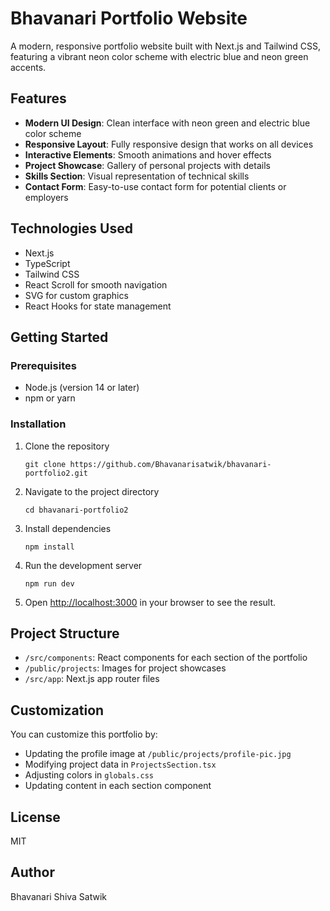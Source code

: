 # Bhavanari Portfolio Website

A modern, responsive portfolio website built with Next.js and Tailwind CSS, featuring a vibrant neon color scheme with electric blue and neon green accents.

## Features

- **Modern UI Design**: Clean interface with neon green and electric blue color scheme
- **Responsive Layout**: Fully responsive design that works on all devices
- **Interactive Elements**: Smooth animations and hover effects
- **Project Showcase**: Gallery of personal projects with details
- **Skills Section**: Visual representation of technical skills
- **Contact Form**: Easy-to-use contact form for potential clients or employers

## Technologies Used

- Next.js
- TypeScript
- Tailwind CSS
- React Scroll for smooth navigation
- SVG for custom graphics
- React Hooks for state management

## Getting Started

### Prerequisites

- Node.js (version 14 or later)
- npm or yarn

### Installation

1. Clone the repository
   ```
   git clone https://github.com/Bhavanarisatwik/bhavanari-portfolio2.git
   ```

2. Navigate to the project directory
   ```
   cd bhavanari-portfolio2
   ```

3. Install dependencies
   ```
   npm install
   ```

4. Run the development server
   ```
   npm run dev
   ```

5. Open [http://localhost:3000](http://localhost:3000) in your browser to see the result.

## Project Structure

- `/src/components`: React components for each section of the portfolio
- `/public/projects`: Images for project showcases
- `/src/app`: Next.js app router files

## Customization

You can customize this portfolio by:
- Updating the profile image at `/public/projects/profile-pic.jpg`
- Modifying project data in `ProjectsSection.tsx`
- Adjusting colors in `globals.css`
- Updating content in each section component

## License

MIT

## Author

Bhavanari Shiva Satwik
